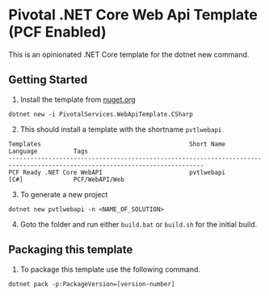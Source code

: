 # Pivotal .NET Core Web Api Template (PCF Enabled)

This is an opinionated .NET Core template for the dotnet new command.

## Getting Started

1. Install the template from [nuget.org](https://www.nuget.org/packages/PivotalServices.WebApiTemplate.CSharp)
```
dotnet new -i PivotalServices.WebApiTemplate.CSharp
```
2. This should install a template with the shortname `pvtlwebapi`
```
Templates                                         Short Name         Language          Tags
----------------------------------------------------------------------------------------------------------------------------
PCF Ready .NET Core WebAPI                        pvtlwebapi         [C#]              PCF/WebAPI/Web
```

3. To generate a new project
```
dotnet new pvtlwebapi -n <NAME_OF_SOLUTION>
```

4. Goto the folder and run either `build.bat` or `build.sh` for the initial build.

## Packaging this template

1. To package this template use the following command.
```
dotnet pack -p:PackageVersion=[version-number]
```
